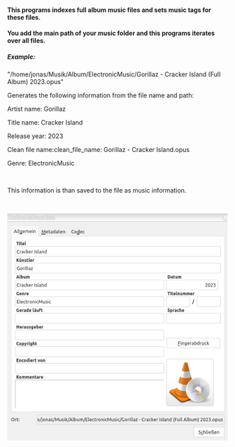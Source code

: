 #### This programs indexes full album music files and sets music tags for these files.
#### You add the main path of your music folder and this programs iterates over all files.
##### Example:

"/home/jonas/Musik/Album/ElectronicMusic/Gorillaz - Cracker Island (Full Album) 2023.opus"

Generates the following information from the file name and path:

Artist name: Gorillaz

Title name: Cracker Island

Release year: 2023

Clean file name:clean_file_name: Gorillaz - Cracker Island.opus

Genre: ElectronicMusic

<br>

This information is than saved to the file as music information.

<br>

![](.readme/17_04_2023_-_01_12_05.png "Example Media Info opus file.")
